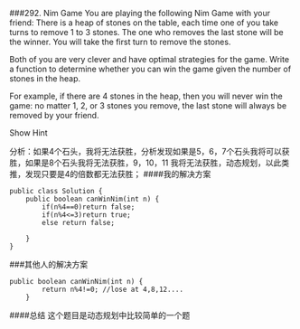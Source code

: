 ###292. Nim Game
You are playing the following Nim Game with your friend: There is a heap of stones on the table, each time one of you take turns to remove 1 to 3 stones. The one who removes the last stone will be the winner. You will take the first turn to remove the stones.

Both of you are very clever and have optimal strategies for the game. Write a function to determine whether you can win the game given the number of stones in the heap.

For example, if there are 4 stones in the heap, then you will never win the game: no matter 1, 2, or 3 stones you remove, the last stone will always be removed by your friend.

Show Hint 
 
 分析：如果4个石头，我将无法获胜，分析发现如果是5，6，7个石头我将可以获胜，如果是8个石头我将无法获胜，9，10，11 我将无法获胜，动态规划，以此类推，发现只要是4的倍数都无法获胜；
####我的解决方案

```
public class Solution {
    public boolean canWinNim(int n) {
        if(n%4==0)return false;
        if(n%4<=3)return true;
        else return false;
        
    }
}
```
###其他人的解决方案

```
public boolean canWinNim(int n) {
        return n%4!=0; //lose at 4,8,12....
    }
```
####总结
这个题目是动态规划中比较简单的一个题

